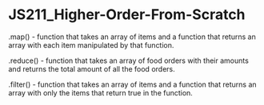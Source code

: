 # JS211_Higher-Order-From-Scratch

.map() - function that takes an array of items and a function that returns an array with each item manipulated by that function.

.reduce() - function that takes an array of food orders with their amounts and returns the total amount of all the food orders.

.filter() - function that takes an array of items and a function that returns an array with only the items that return true in the function.